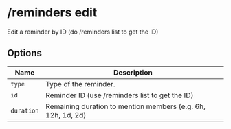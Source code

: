 # /reminders edit

Edit a reminder by ID (do /reminders list to get the ID)

## Options

| Name | Description |
|------|-------------|
| `type` | Type of the reminder. |
| `id` | Reminder ID (use /reminders list to get the ID) |
| `duration` | Remaining duration to mention members (e.g. 6h, 12h, 1d, 2d) |

